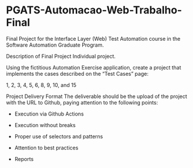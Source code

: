 # PGATS-Automacao-Web-Trabalho-Final

Final Project for the Interface Layer (Web) Test Automation course in the Software Automation Graduate Program.

Description of Final Project
Individual project.

Using the fictitious Automation Exercise application, create a project that implements the cases described on the “Test Cases” page:

1, 2, 3, 4, 5, 6, 8, 9, 10, and 15

Project Delivery Format
The deliverable should be the upload of the project with the URL to Github, paying attention to the following points:

- Execution via Github Actions

- Execution without breaks

- Proper use of selectors and patterns

- Attention to best practices

- Reports